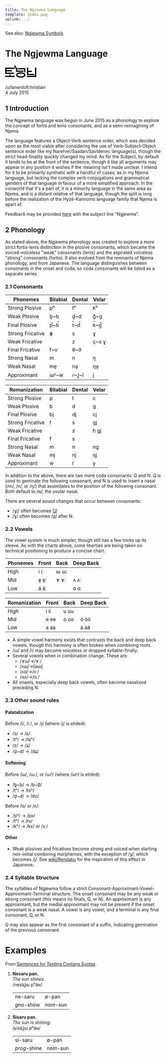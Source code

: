 ```yaml
---
title: The Ngjewma Language
template: index.pug
uplink: ../
---
```

<div class="hidden" id="toc-footer">

See also:
[Ngjewma Symbols](symbols.html)
</div>

# The Ngjewma Language
<!--{#top.center}-->
<img class="center" src='data:image/svg+xml,<svg width="100" height="50" xmlns="http://www.w3.org/2000/svg" xmlns:xlink="http://www.w3.org/1999/xlink" xmlns:ev="http://www.w3.org/2001/xml-events"  fill="none" stroke="black" stroke-width="4"><path d="M30 12H2V28H28M0 20H22M0 38H30M15 40V32M31 3Q32 10,34 12"/><path transform="translate(35)" d="M2,33.5a13,6.5 0 1,0 26,0a13,6.5 0 1,0 -26,0M2 10V21.5H24M6 13.5H28V25"/><path transform="translate(70)" d="M2 10V32H24M0 22H16M0 38H28V10"/></svg>'></img>
<div class="author">/u/lanerdofchristian<br/>4 July 2015</div>

## 1 Introduction
The Ngjewma language was begun in June 2015 as a phonology to explore the concept of fortis and lenis consonants, and as a semi-reimagining of Njema.

The language features a Object-Verb sentence order, which was decided upon as the most viable after considering the use of Verb-Subject-Object sentence order like my Naretvei/Saadan/Savidenec language(s), though the strict head-finality quickly changed my mind. As for the Subject, by default it tends to be at the front of the sentence, though it like all arguments may appear in any position it wishes if the meaning isn't made unclear. I intend for it to be primarily synthetic with a handful of cases, as in my Njema language, but lacking the complex verb conjugations and grammatical genders of that language in favour of a more simplified approach. In the conworld that it's a part of, it is a minority language in the same area as Njema, and is a distant relative of that language, though the split is long before the realization of the Hyzé-Kannomo language family that Njema is apart of.

Feedback may be provided [here](https://www.reddit.com/message/compose/?to=lanerdofchristian) with the subject line "Ngjewma".

## 2 Phonology
As stated above, the Ngjewma phonology was created to explore a more strict fortis-lenis distinction in the plosive consonants, which became the voiced-voiceless "weak" consonants (lenis) and the aspirated voiceless "strong" consonants (fortis). It also evolved from the remnants of Njema phonology, and from Japanese. The language distinguishes between consonants in the onset and coda, so coda consonants will be listed as a separate series.

### 2.1 Consonants
<div class="flex-parent">
<div class="flex-child">

|Phonemes        |Bilabial|Dental|Velar|
|----------------|--------|------|-----|
|Strong Plosive  |pʰ      |tʰ    |kʰ   |
|Weak Plosive    |b̥~b     |d̥~d   |g̊~g  |
|Final Plosive   |p̚~b̚     |t̚~d̚   |k̚~g̚  |
|Strong Fricative|ɸ       |s     |ɣ    |
|Weak Fricative  |        |z     |ç~x ɣ|
|Final Fricative |f~v     |θ~ð   |     |
|Strong Nasal    |m       |n     |ŋ    |
|Weak Nasal      |me̯      |nə̯    |ŋə̯   |
|Approximant     |ɯᵝ~w    |ɾ~ɺ̺~l |j    |
<!--{table:.tb-center.row-headers.auto-layout}-->
</div>
<div class="flex-child">

|Romanization    |Bilabial|Dental|Velar|
|----------------|--------|------|-----|
|Strong Plosive  |p       |t     |c    |
|Weak Plosive    |b       |d     |g    |
|Final Plosive   |bj      |dj    |cj   |
|Strong Fricative|f       |s     |gj   |
|Weak Fricative  |        |z     |h gj |
|Final Fricative |f       |s     |     |
|Strong Nasal    |m       |n     |ng   |
|Weak Nasal      |mj      |nj    |ŋj   |
|Approximant     |w       |r     |y    |
<!--{table:.tb-center.row-headers.auto-layout}-->
</div>
</div>

In addition to the above, there are two more coda consonants: Q and N. Q is used to geminate the following consonant, and N is used to insert a nasal (/m/, /n/, or /ŋ/) that assimilates to the position of the following consonant. Both default to /ɴ/, the uvular nasal.

There are several sound changes that occur between consonants:

 - /ɣj/ often becomes [ʝ]
 - /ɣ/ often becomes /g/ after N.

### 2.2 Vowels

The vowel system is much simpler, though still has a few tricks up its sleeve. As with the charts above, some liberties are being taken on technical positioning to produce a concise chart. 

<div class="flex-parent">
<div class="flex-child">

|Phonemes|Front|Back|Deep Back|
|--------|-----|----|---------|
|High    |i iː |ɯ ɯː         ||
|Mid     |e̞ e̞ː |ɤ ɤː|ʌ ʌː     |
|Low     |ä äː     ||ɑ ɑː     |
<!--{table:.tb-center.row-headers}-->
</div>
<div class="flex-child">

|Romanization|Front|Back|Deep Back|
|------------|-----|----|---------|
|High        |i ii |u uu         ||
|Mid         |e ee |o oo|ò òò     |
|Low         |a aa     ||à àà     |
<!--{table:.tb-center.row-headers}-->
</div>
</div>

 - A simple vowel harmony exists that contrasts the back and deep back vowels, though this harmony is often broken when combining roots.
 - /ɯ/ and /i/ may become voiceless or dropped syllable-finally.
 - Several vowels when in combination change. These are:
   - /ɤɯ/→/ɤː/
   - /ʌɯ/→[əɯ]
   - /ʌɑ/→/ʌː/
   - /ɑʌ/→/ɑː/
 - All vowels, especially deep back vowels, often become nasalized preceding N.

### 2.3 Other sound rules

#### Palatalization
Before /i/, /iː/, or /j/ (where /j/ is elided):

 - /s/ → /ɕ/
 - /tʰ/ → /tɕʰ/
 - /z/ → /ʑ/
 - /d̥~d/ → /dʑ/

#### Softening
Before /ɯ/, /ɯː/, or /ɯᵝ/ (where /ɯᵝ/ is elided):

 - /b̥~b/ → /b~β/
 - /tʰ/ → /tsʰ/
 - /d̥~d/ → /dz/

Before /ɑ/ or /ʌ/:

 - /pʰ/ → /px/
 - /tʰ/ → /tx/
 - /kʰ/ → /kx/ or /xː/

#### Other

 - Weak plosives and fricatives become strong and voiced when starting non-initial combining morphemes, with the exception of /ɣ/, which becomes /j/. See [wiki/Rendaku](https://en.wikipedia.org/wiki/Rendaku) for the inspiration of this effect in Japanese.

### 2.4 Syllable Structure
The syllables of Ngjewma follow a strict Consonant-Approximant-Vowel-Approximant-Terminal structure. The onset consonant may be any weak or strong consonant (this means no finals, Q, or N). An approximant is any approximant, but the medial approximant may not be present if the onset consonant is a weak nasal. A vowel is any vowel, and a terminal is any final consonant, Q, or N.

Q may also appear as the first consonant of a suffix, indicating gemination of the previous consonant.

# Examples
From [Sentences for Testing Conlang Syntax](/conlang/resources/mirror/conlang-syntax-test-cases.html).

1. __Nesaru pan.__   
   _The sun shines._  
   /nesäɺ̺ɯ pʰäɴ/

   |             |           |
   |-------------|-----------|
   |ne-saru      |∅-pan<!--{tr:style="font-weight:bold"}-->|
   |_*gno*_-shine|_*nom*_-sun|
   <!--{table:.auto-layout.auto-wide}-->

2. __Sisaru pan.__  
   _The sun is shining._  
   /ɕisäɺ̺ɯ pʰäɴ/
 
   |              |           |
   |--------------|-----------|
   |si-saru       |∅-pan<!--{tr:style="font-weight:bold"}-->|
   |_*prog*_-shine|_*nom*_-sun|
   <!--{table:.auto-layout.auto-wide}-->
